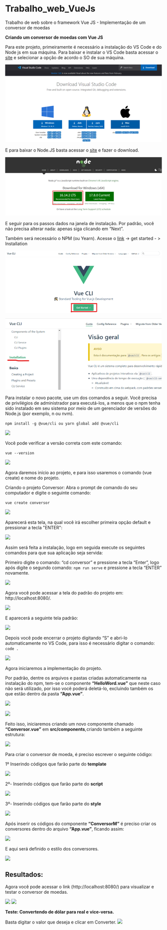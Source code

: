 # Trabalho_web_VueJs
Trabalho de web sobre o framework Vue JS - Implementação de um conversor de moedas

**Criando um conversor de moedas com Vue JS**

Para este projeto, primeiramente é necessário a instalação do VS Code e do Node js em sua máquina. Para baixar e instalar o VS Code basta acessar o 
[site](https://code.visualstudio.com/download) e selecionar a opção de acordo o SO de sua máquina.

![](img/img1.png) 

E para baixar o Node.JS basta acessar o [site](https://nodejs.org/en/) e fazer o download. 

![](img/img2.png)

E seguir para os passos dados na janela de instalação. Por padrão, você não precisa alterar nada: apenas siga clicando em “Next”.

Também será necessário o NPM (ou Yearn). Acesse o [link](https://cli.vuejs.org/) -> get started - > Installation

![](img/img3.png) 

![](img/img4.png) 


Para instalar o novo pacote, use um dos comandos a seguir. Você precisa de privilégios de administrador para executá-los, a menos que o npm tenha sido instalado em seu sistema por meio de um gerenciador de versões do Node.js (por exemplo, n ou nvm).


``` npm install -g @vue/cli ou yarn global add @vue/cli ```

![](img/img6.png)

Você pode verificar a versão correta com este comando:

``` vue --version ```

![](img/img8.png)

Agora daremos início ao projeto, e para isso usaremos o comando (vue create) e nome do projeto. 

Criando o projeto Conversor: Abra o prompt de comando do seu computador e digite o seguinte comando: 

```vue create conversor ```

![](img/img9.png)

Aparecerá esta tela, na qual você irá escolher primeira opção default e pressionar a tecla "ENTER":

![](img/img10.png)

Assim será feita a instalação, logo em seguida execute os seguintes comandos para que sua aplicação seja servida: 

Primeiro digite o comando: “cd conversor” e pressione a tecla “Enter”, logo após digite o segundo comando: ```npm run serve``` e pressione a tecla “ENTER” novamente.

![](img/img11.png)

Agora você pode acessar a tela do padrão do projeto em: http://localhost:8080/.

![](img/img12.png)

E aparecerá a seguinte tela padrão:

![](img/img13.png)

Depois você pode encerrar o projeto digitando “S” e abri-lo automaticamente no VS Code, para isso é necessário digitar o comando: ``` code . ```

![](img/img14.png)

Agora iniciaremos a implementação do projeto.

Por padrão, dentre os arquivos e pastas criadas automaticamente na instalação do npm, tem-se o componente **“HelloWord.vue”** que neste caso não será utilizado, por isso você poderá deletá-lo, excluindo também os que estão dentro da pasta **“App.vue”**.


![](img/img15.png)

![](img/img16.png) 

Feito isso, iniciaremos criando um novo componente chamado **“Conversor.vue”** em **src/components**, criando também a seguinte estrutura:

![](img/img17.png) 

Para criar o conversor de moeda, é preciso escrever o seguinte código:

1º Inserindo códigos que farão parte do **template**

![](img/img18.png) 

2º- Inserindo códigos que farão parte do **script**

![](img/img19.png) 


3º- Inserindo códigos que farão parte do **style**

![](img/img20.png) 

Após inserir os códigos do componente **“ConversorM”** é preciso criar os conversores dentro do arquivo **“App.vue”**, ficando assim:

![](img/img21.png) 

E aqui será definido o estilo dos conversores.

![](img/img22.png) 

## Resultados:
Agora você pode acessar o link (http://localhost:8080/) para visualizar e testar o conversor de moedas.

![](img/img23.png) 
![](img/img24.png) 



**Teste: Convertendo de dólar para real e vice-versa.**

Basta digitar o valor que deseja e clicar em Converter.
![](img/img25.png) 
